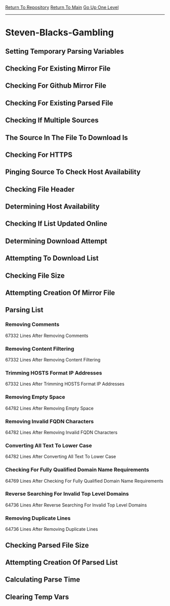[Return To Repository](https://github.com/deathbybandaid/piholeparser/)
[Return To Main](https://github.com/deathbybandaid/piholeparser/blob/master/RecentRunLogs/Mainlog.md)
[Go Up One Level](https://github.com/deathbybandaid/piholeparser/blob/master/RecentRunLogs/TopLevelScripts/30-Processing-External-Blacklists.md)
____________________________________
# Steven-Blacks-Gambling
## Setting Temporary Parsing Variables
## Checking For Existing Mirror File
## Checking For Github Mirror File
## Checking For Existing Parsed File
## Checking If Multiple Sources
## The Source In The File To Download Is
## Checking For HTTPS
## Pinging Source To Check Host Availability
## Checking File Header
## Determining Host Availability
## Checking If List Updated Online
## Determining Download Attempt
## Attempting To Download List
## Checking File Size
## Attempting Creation Of Mirror File
## Parsing List
### Removing Comments
67332 Lines After Removing Comments
### Removing Content Filtering
67332 Lines After Removing Content Filtering
### Trimming HOSTS Format IP Addresses
67332 Lines After Trimming HOSTS Format IP Addresses
### Removing Empty Space
64782 Lines After Removing Empty Space
### Removing Invalid FQDN Characters
64782 Lines After Removing Invalid FQDN Characters
### Converting All Text To Lower Case
64782 Lines After Converting All Text To Lower Case
### Checking For Fully Qualified Domain Name Requirements
64769 Lines After Checking For Fully Qualified Domain Name Requirements
### Reverse Searching For Invalid Top Level Domains
64736 Lines After Reverse Searching For Invalid Top Level Domains
### Removing Duplicate Lines
64736 Lines After Removing Duplicate Lines
## Checking Parsed File Size
## Attempting Creation Of Parsed List
## Calculating Parse Time
## Clearing Temp Vars
